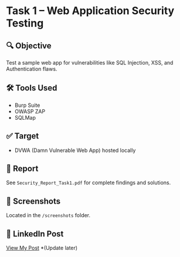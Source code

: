 # Task 1 – Web Application Security Testing

## 🔍 Objective
Test a sample web app for vulnerabilities like SQL Injection, XSS, and Authentication flaws.

## 🛠 Tools Used
- Burp Suite
- OWASP ZAP
- SQLMap

## ✅ Target
- DVWA (Damn Vulnerable Web App) hosted locally

## 📄 Report
See `Security_Report_Task1.pdf` for complete findings and solutions.

## 📸 Screenshots
Located in the `/screenshots` folder.

## 🔗 LinkedIn Post
[View My Post](https://linkedin.com) *(Update later)
